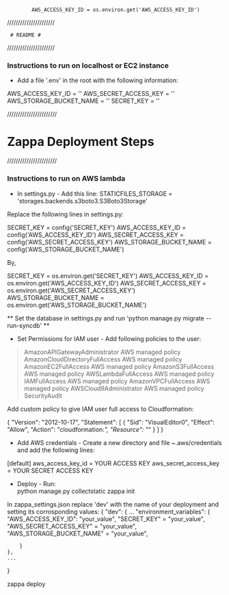             AWS_ACCESS_KEY_ID = os.environ.get('AWS_ACCESS_KEY_ID')
//////////////////////

	 # README #

//////////////////////

### Instructions to run on localhost or EC2 instance ###

* Add a file '.env' in the root with the following information:

AWS_ACCESS_KEY_ID = ''
AWS_SECRET_ACCESS_KEY = ''
AWS_STORAGE_BUCKET_NAME = ''
SECRET_KEY = ''


///////////////////////

# Zappa Deployment Steps #

///////////////////////

### Instructions to run on AWS lambda ### 

* In settings.py -
Add this line:
STATICFILES_STORAGE = 'storages.backends.s3boto3.S3Boto3Storage'

Replace the following lines in settings.py:

SECRET_KEY = config('SECRET_KEY')
AWS_ACCESS_KEY_ID = config('AWS_ACCESS_KEY_ID')
AWS_SECRET_ACCESS_KEY = config('AWS_SECRET_ACCESS_KEY')
AWS_STORAGE_BUCKET_NAME = config('AWS_STORAGE_BUCKET_NAME')

By,

SECRET_KEY = os.environ.get('SECRET_KEY')
AWS_ACCESS_KEY_ID = os.environ.get('AWS_ACCESS_KEY_ID')
AWS_SECRET_ACCESS_KEY = os.environ.get('AWS_SECRET_ACCESS_KEY')
AWS_STORAGE_BUCKET_NAME = os.environ.get('AWS_STORAGE_BUCKET_NAME')


** Set the database in settings.py and run 'python manage.py migrate --run-syncdb' **


* Set Permissions for IAM user -
Add following policies to the user:

>AmazonAPIGatewayAdministrator
AWS managed policy
>AmazonCloudDirectoryFullAccess
AWS managed policy
>AmazonEC2FullAccess
AWS managed policy
>AmazonS3FullAccess
AWS managed policy
>AWSLambdaFullAccess
AWS managed policy
>IAMFullAccess
AWS managed policy
>AmazonVPCFullAccess
AWS managed policy
>AWSCloud9Administrator
AWS managed policy
>SecurityAudit

Add custom policy to give IAM user full access to Cloudformation:

{
    "Version": "2012-10-17",
    "Statement": [
        {
            "Sid": "VisualEditor0",
            "Effect": "Allow",
            "Action": "cloudformation:*",
            "Resource": "*"
        }
    ]
}

* Add AWS credentials -
Create a new directory and file ~.aws/credentials and add the following lines:

[default]
aws_access_key_id = YOUR ACCESS KEY
aws_secret_access_key = YOUR SECRET ACCESS KEY

* Deploy -
Run:  
python manage.py collectstatic
zappa init

In zappa_settings.json replace 'dev' with the name of your deployment and setting its corrosponding values:
{
    "dev": {
        ...
        "environment_variables": {
            "AWS_ACCESS_KEY_ID": "your_value",
            "SECRET_KEY" = "your_value",
            "AWS_SECRET_ACCESS_KEY" = "your_value",
            "AWS_STORAGE_BUCKET_NAME" = "your_value",

        }
    },
    ...
}

zappa deploy


